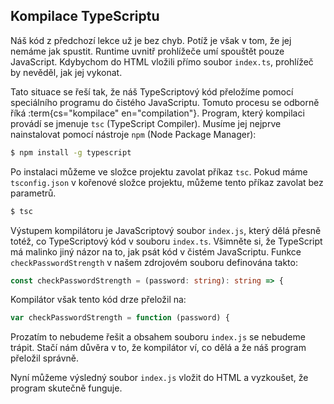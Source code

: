 ## Kompilace TypeScriptu

Náš kód z předchozí lekce už je bez chyb. Potíž je však v tom, že jej nemáme jak spustit. Runtime uvnitř prohlížeče umí spouštět pouze JavaScript. Kdybychom do HTML vložili přímo soubor `index.ts`, prohlížeč by nevěděl, jak jej vykonat.

Tato situace se řeší tak, že náš TypeScriptový kód přeložíme pomocí speciálního programu do čistého JavaScriptu. Tomuto procesu se odborně říká :term{cs="kompilace" en="compilation"}. Program, který kompilaci provádí se jmenuje `tsc` (TypeScript Compiler). Musíme jej nejprve nainstalovat pomocí nástroje `npm` (Node Package Manager):

```bash
$ npm install -g typescript
```

Po instalaci můžeme ve složce projektu zavolat příkaz `tsc`. Pokud máme `tsconfig.json` v kořenové složce projektu, můžeme tento příkaz zavolat bez parametrů. 

```bash
$ tsc
```

Výstupem kompilátoru je JavaScriptový soubor `index.js`, který dělá přesně totéž, co TypeScriptový kód v souboru `index.ts`. Všimněte si, že TypeScript má malinko jiný názor na to, jak psát kód v čistém JavaScriptu. Funkce `checkPasswordStrength` v našem zdrojovém souboru definována takto:

```ts
const checkPasswordStrength = (password: string): string => {
```

Kompilátor však tento kód drze přeložil na:

```js
var checkPasswordStrength = function (password) {
```

Prozatím to nebudeme řešit a obsahem souboru `index.js` se nebudeme trápit. Stačí nám důvěra v to, že kompilátor ví, co dělá a že náš program přeložil správně.

Nyní můžeme výsledný soubor `index.js` vložit do HTML a vyzkoušet, že program skutečně funguje.

